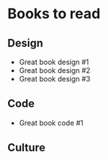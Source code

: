 # Books to read

## Design
- Great book design #1
- Great book design #2
- Great book design #3

## Code
- Great book code #1

## Culture